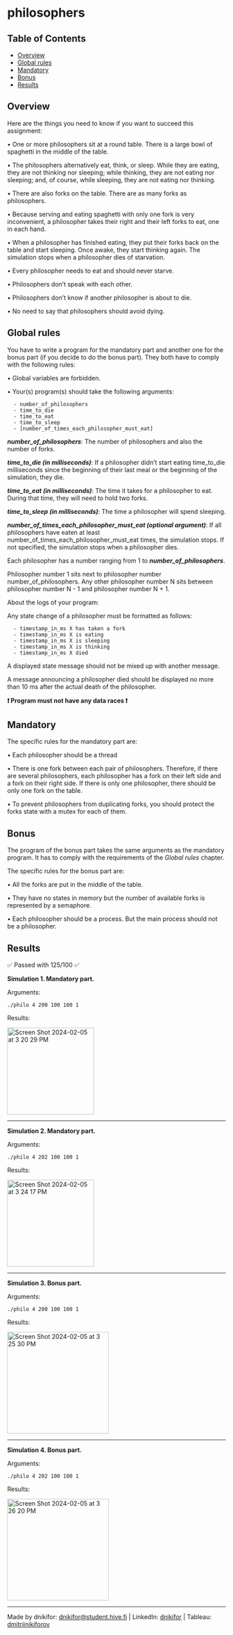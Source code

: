 # philosophers

## Table of Contents
- [Overview](#overview)
- [Global rules](#global-rules)
- [Mandatory](#mandatory)
- [Bonus](#bonus)
- [Results](#results)

## Overview

Here are the things you need to know if you want to succeed this assignment:

• One or more philosophers sit at a round table. There is a large bowl of spaghetti in the middle of the table.

• The philosophers alternatively eat, think, or sleep.
While they are eating, they are not thinking nor sleeping; while thinking, they are not eating nor sleeping;
and, of course, while sleeping, they are not eating nor thinking.

• There are also forks on the table. There are as many forks as philosophers.

• Because serving and eating spaghetti with only one fork is very inconvenient, a philosopher takes their right and their left forks to eat, one in each hand.

• When a philosopher has finished eating, they put their forks back on the table and start sleeping. Once awake, they start thinking again. The simulation stops when a philosopher dies of starvation.

• Every philosopher needs to eat and should never starve.

• Philosophers don’t speak with each other.

• Philosophers don’t know if another philosopher is about to die.

• No need to say that philosophers should avoid dying.

## Global rules

You have to write a program for the mandatory part and another one for the bonus part
(if you decide to do the bonus part). They both have to comply with the following rules:

• Global variables are forbidden.

• Your(s) program(s) should take the following arguments: 
```
  - number_of_philosophers
  - time_to_die
  - time_to_eat 
  - time_to_sleep 
  - [number_of_times_each_philosopher_must_eat]
```

***number_of_philosophers***: The number of philosophers and also the number of forks.

***time_to_die (in milliseconds)***: If a philosopher didn’t start eating time_to_die milliseconds since the beginning of their last meal or the beginning of the simulation, they die.

***time_to_eat (in milliseconds)***: The time it takes for a philosopher to eat. During that time, they will need to hold two forks.

***time_to_sleep (in milliseconds)***: The time a philosopher will spend sleeping.

***number_of_times_each_philosopher_must_eat (optional argument)***: If all philosophers have eaten at least number_of_times_each_philosopher_must_eat times, the simulation stops. If not specified, the simulation stops when a philosopher dies.

Each philosopher has a number ranging from 1 to ***number_of_philosophers***.

Philosopher number 1 sits next to philosopher number number_of_philosophers. Any other philosopher number N sits between philosopher number N - 1 and philosopher number N + 1.

About the logs of your program:

Any state change of a philosopher must be formatted as follows:
```
  - timestamp_in_ms X has taken a fork
  - timestamp_in_ms X is eating
  - timestamp_in_ms X is sleeping
  - timestamp_in_ms X is thinking
  - timestamp_in_ms X died
```

A displayed state message should not be mixed up with another message.

A message announcing a philosopher died should be displayed no more than 10 ms
after the actual death of the philosopher.

**❗ Program must not have any data races ❗**

## Mandatory

The specific rules for the mandatory part are:

• Each philosopher should be a thread

• There is one fork between each pair of philosophers. Therefore, if there are several philosophers, each philosopher has a fork on their left side and a fork on their right side. If there is only one philosopher, there should be only one fork on the table.

• To prevent philosophers from duplicating forks, you should protect the forks state with a mutex for each of them.

## Bonus

The program of the bonus part takes the same arguments as the mandatory program. It has to comply with the requirements of the *Global rules* chapter.

The specific rules for the bonus part are:

• All the forks are put in the middle of the table.

• They have no states in memory but the number of available forks is represented by a semaphore.

• Each philosopher should be a process. But the main process should not be a philosopher.

## Results

✅ Passed with 125/100 ✅

**Simulation 1. Mandatory part.**

Arguments:
```
./philo 4 200 100 100 1
```
Results:

<img width="200" alt="Screen Shot 2024-02-05 at 3 20 29 PM" src="https://github.com/nikkxll/42-philosophers/assets/125829393/34098075-d4ba-447e-b146-e68329fe363f">

---
**Simulation 2. Mandatory part.**

Arguments:
```
./philo 4 202 100 100 1
```
Results:

<img width="200" alt="Screen Shot 2024-02-05 at 3 24 17 PM" src="https://github.com/nikkxll/42-philosophers/assets/125829393/1430bab6-96cd-4055-b2d4-2e27f248befc">

---
**Simulation 3. Bonus part.**

Arguments:
```
./philo 4 200 100 100 1
```
Results:

<img width="234" alt="Screen Shot 2024-02-05 at 3 25 30 PM" src="https://github.com/nikkxll/42-philosophers/assets/125829393/9b5ecc61-79d3-424f-bae0-45c75072b19f">

---
**Simulation 4. Bonus part.**

Arguments:
```
./philo 4 202 100 100 1
```
Results:

<img width="234" alt="Screen Shot 2024-02-05 at 3 26 20 PM" src="https://github.com/nikkxll/42-philosophers/assets/125829393/65b4b2f1-c841-4942-bf14-ce261ed3eb7e">

---
Made by dnikifor: dnikifor@student.hive.fi | LinkedIn: [dnikifor](https://www.linkedin.com/in/dmitriinikiforov/) | Tableau: [dmitriinikiforov](https://public.tableau.com/app/profile/nikiforov.dmitrii/vizzes)
